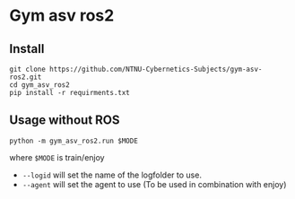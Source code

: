 
# Gym asv ros2

## Install

```
git clone https://github.com/NTNU-Cybernetics-Subjects/gym-asv-ros2.git
cd gym_asv_ros2
pip install -r requirments.txt
```

## Usage without ROS

```
python -m gym_asv_ros2.run $MODE
```
where `$MODE` is train/enjoy

- `--logid` will set the name of the logfolder to use.
- `--agent` will set the agent to use (To be used in combination with enjoy)
